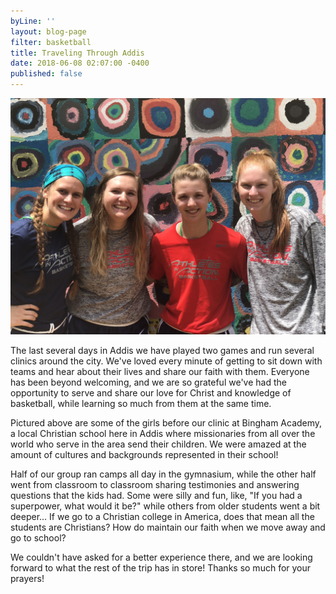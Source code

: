 ```yaml
---
byLine: ''
layout: blog-page
filter: basketball
title: Traveling Through Addis
date: 2018-06-08 02:07:00 -0400
published: false
---
```

![](/uploads/2018/06/08/IMG_1254.JPG)

The last several days in Addis we have played two games and run several clinics around the city. We've loved every minute of getting to sit down with teams and hear about their lives and share our faith with them. Everyone has been beyond welcoming, and we are so grateful we've had the opportunity to serve and share our love for Christ and knowledge of basketball, while learning so much from them at the same time.

Pictured above are some of the girls before our clinic at Bingham Academy, a local Christian school here in Addis where missionaries from all over the world who serve in the area send their children. We were amazed at the amount of cultures and backgrounds represented in their school!

Half of our group ran camps all day in the gymnasium, while the other half went from classroom to classroom sharing testimonies and answering questions that the kids had. Some were silly and fun, like, "If you had a superpower, what would it be?" while others from older students went a bit deeper... If we go to a Christian college in America, does that mean all the students are Christians? How do maintain our faith when we move away and go to school?

We couldn't have asked for a better experience there, and we are looking forward to what the rest of the trip has in store! Thanks so much for your prayers!